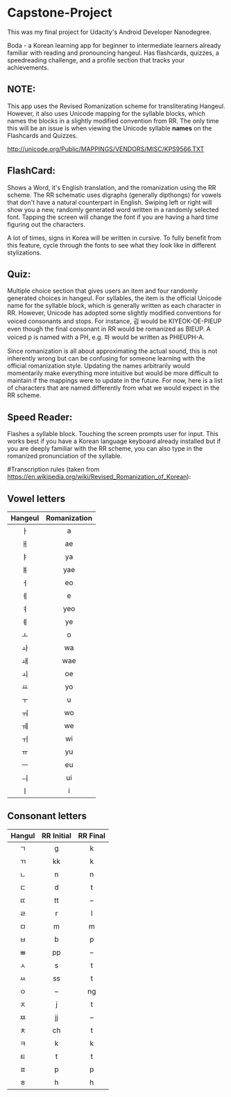 # Capstone-Project
This was my final project for Udacity's Android Developer Nanodegree.

Boda - a Korean learning app for beginner to intermediate learners already familiar with reading and pronouncing hangeul. Has flashcards, quizzes, a speedreading challenge, and a profile section that tracks your achievements.

NOTE:
------------------------
This app uses the Revised Romanization scheme for transliterating Hangeul. However, it also uses Unicode mapping for the syllable blocks, which names the blocks in a slightly modified convention from RR. The only time this will be an issue is when viewing the Unicode syllable **names** on the Flashcards and Quizzes.

http://unicode.org/Public/MAPPINGS/VENDORS/MISC/KPS9566.TXT

FlashCard:
------------------------
Shows a Word, it's English translation, and the romanization using the RR scheme. The RR schematic uses digraphs (generally dipthongs) for vowels that don't have a natural counterpart in English. Swiping left or right will show you a new, randomly generated word written in a randomly selected font. Tapping the screen will change the font if you are having a hard time figuring out the characters.

A lot of times, signs in Korea will be written in cursive. To fully benefit from this feature, cycle through the fonts to see what they look like in different stylizations.

Quiz:
------------------------
Multiple choice section that gives users an item and four randomly generated choices in hangeul. For syllables, the item is the official Unicode name for the syllable block, which is generally written as each character in RR. However, Unicode has adopted some slightly modified conventions for voiced consonants and stops. For instance, 굅 would be KIYEOK-OE-PIEUP even though the final consonant in RR would be romanized as BIEUP. A voiced p is named with a PH, e.g. 파 would be written as PHIEUPH-A. 

Since romanization is all about approximating the actual sound, this is not inherently wrong but can be confusing for someone learning with the official romanization style. Updating the names arbitrarily would momentarily make everything more intuitive but would be more difficult to maintain if the mappings were to update in the future. For now, here is a list of characters that are named differently from what we would expect in the RR scheme.

Speed Reader:
------------------------
Flashes a syllable block. Touching the screen prompts user for input. This works best if you have a Korean language keyboard already installed but if you are deeply familiar with the RR scheme, you can also type in the romanized pronunciation of the syllable.

#Transcription rules
(taken from https://en.wikipedia.org/wiki/Revised_Romanization_of_Korean):

Vowel letters
---------------
|Hangeul|Romanization|
|:--:|:--:|
|ㅏ|	a|
|ㅐ|	ae|
|ㅑ|	ya|
|ㅒ|	yae|
|ㅓ|	eo|
|ㅔ|	e|
|ㅕ|	yeo|
|ㅖ|	ye|
|ㅗ|	o|
|ㅘ|	wa|
|ㅙ|	wae|
|ㅚ|	oe|
|ㅛ|	yo|
|ㅜ|	u|
|ㅝ|	wo|
|ㅞ|	we|
|ㅟ|	wi|
|ㅠ|	yu|
|ㅡ|	eu|
|ㅢ|	ui|
|ㅣ|	i|

Consonant letters
-------------------
|Hangul|	RR Initial|	RR Final|
|:--:|:--:|:--:|
|ㄱ|	g|	k|
|ㄲ|	kk|	k|
|ㄴ|	n|	n|
|ㄷ|	d|	t|
|ㄸ|	tt|	–|
|ㄹ|	r|	l|
|ㅁ|	m|	m|
|ㅂ|	b|	p|
|ㅃ|	pp|	–|
|ㅅ|	s|	t|
|ㅆ|	ss|	t|
|ㅇ|	–|	ng|
|ㅈ|	j|	t|
|ㅉ|	jj|	–|
|ㅊ|	ch|	t|
|ㅋ|	k|	k|
|ㅌ|	t|	t|
|ㅍ|	p|	p|
|ㅎ|	h|	h|

